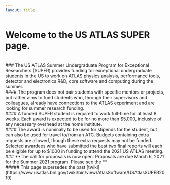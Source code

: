 ```yaml
---
layout: title
---
```


# Welcome to the **US ATLAS SUPER** page. 
<br>
### The US ATLAS Summer Undergraduate Program for Exceptional Researchers (SUPER) provides funding for exceptional undergraduate students in the US to work on ATLAS physics analysis, performance tools, detector and electronics R&D, core software and computing during the summer.
<br>
#### The program does not pair students with specific mentors or projects, but rather aims to fund students who, through their supervisors and colleagues, already have connections to the ATLAS experiment and are looking for summer research funding.
<br>
#### A funded SUPER student is required to work full-time for at least 8 weeks. Each award is expected to be for no more than $5,000, inclusive of any necessary overhead at the home institute. 
<br>
#### The award is nominally to be used for stipends for the student, but can also be used for travel to/from an ATC. Budgets containing extra requests are allowed, though these extra requests may not be funded. Selected awardees who have submitted the best two final reports will each be eligible for up to $1000 in funding to attend the 2021 US ATLAS meeting.
<br>
### **The call for proposals is now open. Proposals are due March 6, 2021 for the Summer 2021 program. Please see the **
<br>
##### This page supersedes the past [twiki](https://www.usatlas.bnl.gov/twiki/bin/view/AtlasSoftware/USAtlasSUPER2019)
